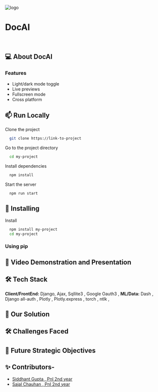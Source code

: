 ![logo](https://github.com/sajji18/TinkerQuest-24/blob/main/media/logo.jpeg)

#

<div align="center">

</div>

# DocAI



<br>

## 💻 About DocAI


### Features

- Light/dark mode toggle
- Live previews
- Fullscreen mode
- Cross platform



## 📫 Run Locally

Clone the project

```bash
  git clone https://link-to-project
```

Go to the project directory

```bash
  cd my-project
```

Install dependencies

```bash
  npm install
```

Start the server

```bash
  npm run start
```  
## 🚀 Installing 

Install

```bash
  npm install my-project
  cd my-project
```
### Using pip


## 📖 Video Demonstration and Presentation



## 🛠️ Tech Stack

**Client/FrontEnd:** Django, Ajax, Sqllite3 , Google Oauth3 , 
**ML/Data:** Dash , Django all-auth , Plotly , Plotly.express , torch , ntlk , 



## 📃 Our Solution

## 🛠️ Challenges Faced

## 📃 Future Strategic Objectives

## ✨ Contributors-
- [Siddhant Gupta , PnI 2nd year](https://github.com/SidWorks01)
 - [Sajal Chauhan , PnI 2nd year](https://github.com/sajji18)

